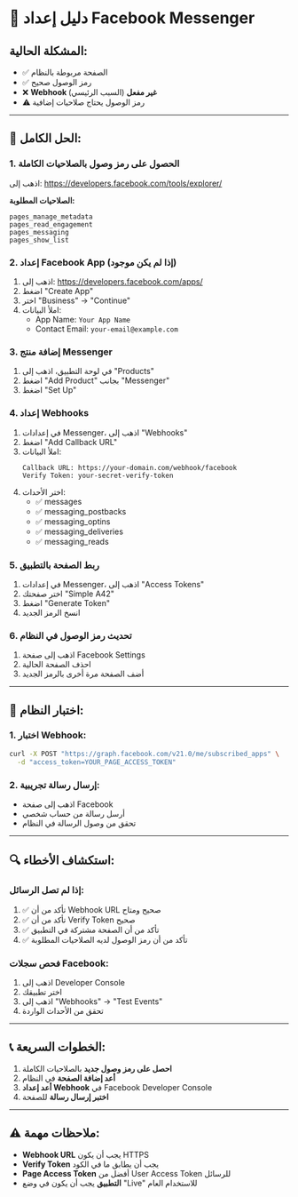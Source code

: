 # 🔧 دليل إعداد Facebook Messenger

## المشكلة الحالية:
- ✅ الصفحة مربوطة بالنظام
- ✅ رمز الوصول صحيح
- ❌ **Webhook غير مفعل** (السبب الرئيسي)
- ⚠️ رمز الوصول يحتاج صلاحيات إضافية

---

## 🔧 الحل الكامل:

### 1. **الحصول على رمز وصول بالصلاحيات الكاملة**

اذهب إلى: https://developers.facebook.com/tools/explorer/

**الصلاحيات المطلوبة:**
```
pages_manage_metadata
pages_read_engagement
pages_messaging
pages_show_list
```

### 2. **إعداد Facebook App (إذا لم يكن موجود)**

1. اذهب إلى: https://developers.facebook.com/apps/
2. اضغط "Create App"
3. اختر "Business" → "Continue"
4. املأ البيانات:
   - App Name: `Your App Name`
   - Contact Email: `your-email@example.com`

### 3. **إضافة منتج Messenger**

1. في لوحة التطبيق، اذهب إلى "Products"
2. اضغط "Add Product" بجانب "Messenger"
3. اضغط "Set Up"

### 4. **إعداد Webhooks**

1. في إعدادات Messenger، اذهب إلى "Webhooks"
2. اضغط "Add Callback URL"
3. املأ البيانات:
   ```
   Callback URL: https://your-domain.com/webhook/facebook
   Verify Token: your-secret-verify-token
   ```
4. اختر الأحداث:
   - ✅ messages
   - ✅ messaging_postbacks
   - ✅ messaging_optins
   - ✅ messaging_deliveries
   - ✅ messaging_reads

### 5. **ربط الصفحة بالتطبيق**

1. في إعدادات Messenger، اذهب إلى "Access Tokens"
2. اختر صفحتك "Simple A42"
3. اضغط "Generate Token"
4. انسخ الرمز الجديد

### 6. **تحديث رمز الوصول في النظام**

1. اذهب إلى صفحة Facebook Settings
2. احذف الصفحة الحالية
3. أضف الصفحة مرة أخرى بالرمز الجديد

---

## 🧪 **اختبار النظام:**

### 1. **اختبار Webhook:**
```bash
curl -X POST "https://graph.facebook.com/v21.0/me/subscribed_apps" \
  -d "access_token=YOUR_PAGE_ACCESS_TOKEN"
```

### 2. **إرسال رسالة تجريبية:**
- اذهب إلى صفحة Facebook
- أرسل رسالة من حساب شخصي
- تحقق من وصول الرسالة في النظام

---

## 🔍 **استكشاف الأخطاء:**

### إذا لم تصل الرسائل:
1. ✅ تأكد من أن Webhook URL صحيح ومتاح
2. ✅ تأكد من أن Verify Token صحيح
3. ✅ تأكد من أن الصفحة مشتركة في التطبيق
4. ✅ تأكد من أن رمز الوصول لديه الصلاحيات المطلوبة

### فحص سجلات Facebook:
1. اذهب إلى Developer Console
2. اختر تطبيقك
3. اذهب إلى "Webhooks" → "Test Events"
4. تحقق من الأحداث الواردة

---

## 📞 **الخطوات السريعة:**

1. **احصل على رمز وصول جديد** بالصلاحيات الكاملة
2. **أعد إضافة الصفحة** في النظام
3. **أعد إعداد Webhook** في Facebook Developer Console
4. **اختبر إرسال رسالة** للصفحة

---

## ⚠️ **ملاحظات مهمة:**

- **Webhook URL** يجب أن يكون HTTPS
- **Verify Token** يجب أن يطابق ما في الكود
- **Page Access Token** أفضل من User Access Token للرسائل
- **التطبيق** يجب أن يكون في وضع "Live" للاستخدام العام
